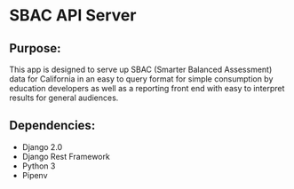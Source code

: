 # SBAC API Server

## Purpose:

This app is designed to serve up SBAC (Smarter Balanced Assessment) data for California in an easy to query format for simple consumption by education developers as well as a reporting front end with easy to interpret results for general audiences.

## Dependencies:

- Django 2.0
- Django Rest Framework
- Python 3
- Pipenv
